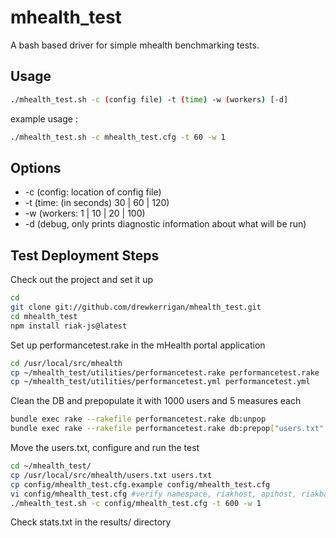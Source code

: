 mhealth_test
============

A bash based driver for simple mhealth benchmarking tests.

## Usage

```bash
./mhealth_test.sh -c (config file) -t (time) -w (workers) [-d]
```

example usage : 
```bash
./mhealth_test.sh -c mhealth_test.cfg -t 60 -w 1
```
                
## Options

* -c (config: location of config file)
* -t (time: (in seconds) 30 | 60 | 120)
* -w (workers: 1 | 10 | 20 | 100)
* -d (debug, only prints diagnostic information about what will be run)

## Test Deployment Steps

Check out the project and set it up
```bash
cd
git clone git://github.com/drewkerrigan/mhealth_test.git
cd mhealth_test
npm install riak-js@latest
```

Set up performancetest.rake in the mHealth portal application
```bash
cd /usr/local/src/mhealth
cp ~/mhealth_test/utilities/performancetest.rake performancetest.rake
cp ~/mhealth_test/utilities/performancetest.yml performancetest.yml
```

Clean the DB and prepopulate it with 1000 users and 5 measures each
```bash
bundle exec rake --rakefile performancetest.rake db:unpop
bundle exec rake --rakefile performancetest.rake db:prepop["users.txt",1000,5]
```

Move the users.txt, configure and run the test
```bash
cd ~/mhealth_test/
cp /usr/local/src/mhealth/users.txt users.txt
cp config/mhealth_test.cfg.example config/mhealth_test.cfg
vi config/mhealth_test.cfg #verify namespace, riakhost, apihost, riakbase, and riakport settings
./mhealth_test.sh -c config/mhealth_test.cfg -t 600 -w 1
```

Check stats.txt in the results/ directory